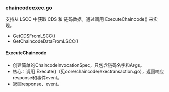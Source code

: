 ### chaincodeexec.go

支持从 LSCC 中获取 CDS 和 链码数据。通过调用 ExecuteChaincode() 来实现。

* GetCDSFromLSCC()
* GetChaincodeDataFromLSCC()

#### ExecuteChaincode

* 创建简单的ChaincodeInvocationSpec，只包含链码名字和Args。
* 核心：调用 Execute()（见core/chaincode/exectransaction.go），返回响应response和事件event。
* 返回response、event。
